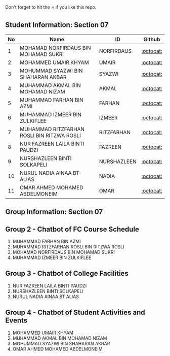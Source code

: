 Don't forget to hit the :star: if you like this repo.

## Student Information: Section 07

| No | Name | ID |  Github |
| ----- | ----- | ------ | :------: |
| 1 | MOHAMAD NORFIRDAUS BIN MOHAMAD SUKRI | NORFIRDAUS | [:octocat:](https://github.com/XNORF) |
| 2 | MOHAMMED UMAIR KHYAM | UMAIR | [:octocat:](https://github.com/spacewitch123) |
| 3 | MOHUMMAD SYAZWI BIN SHAHARAN AKBAR | SYAZWI | [:octocat:](https://github.com/Awieknd) |
| 4 | MUHAMMAD AKMAL BIN MOHAMAD NIZAM | AKMAL | [:octocat:](https://github.com/muhdakmaru) |
| 5 | MUHAMMAD FARHAN BIN AZMI | FARHAN | [:octocat:](https://github.com/JiEun2001) |
| 6 | MUHAMMAD IZMEER BIN ZULKIFLEE | IZMEER | [:octocat:](https://github.com/rohayanti) |
| 7 | MUHAMMAD RITZFARHAN ROSLI BIN RITZWA ROSLI | RITZFARHAN | [:octocat:](https://github.com/Ritzfarhan) |
| 8 | NUR FAZREEN LAILA BINTI PAUDZI | 	FAZREEN | [:octocat:](https://github.com/laila772) |
| 9 |  NURSHAZLEEN BINTI SOLKAPELI | NURSHAZLEEN | [:octocat:](https://github.com/nrshcz) |
| 10 | NURUL NADIA AINAA BT ALIAS | NADIA | [:octocat:](https://github.com/nadyaainaa) |
| 11 | OMAR AHMED MOHAMED ABDELMONEIM | OMAR | [:octocat:](https://github.com/rohayanti) |


## Group Information: Section 07

## Group 2 - Chatbot of FC Course Schedule
1. MUHAMMAD FARHAN BIN AZMI
2. MUHAMMAD RITZFARHAN ROSLI BIN RITZWA ROSLI
3. MOHAMAD NORFIRDAUS BIN MOHAMAD SUKRI
4. MUHAMMAD IZMEER BIN ZULKIFLEE

## Group 3 - Chatbot of College Facilities
1. NUR FAZREEN LAILA BINTI PAUDZI
2. NURSHAZLEEN BINTI SOLKAPELI
3. NURUL NADIA AINAA BT ALIAS

## Group 4 - Chatbot of Student Activities and Events
1. MOHAMMED UMAIR KHYAM
2. MUHAMMAD AKMAL BIN MOHAMAD NIZAM
3. MOHUMMAD SYAZWI BIN SHAHARAN AKBAR
4. OMAR AHMED MOHAMED ABDELMONEIM
